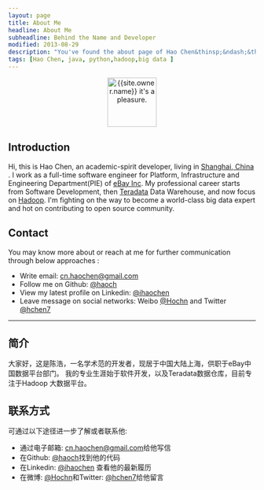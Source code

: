 ```yaml
---
layout: page
title: About Me
headline: About Me
subheadline: Behind the Name and Developer
modified: 2013-08-29
description: "You've found the about page of Hao Chen&thinsp;&ndash;&thinsp;just another boring, tattooed, time traveling, software developer from Shanghai, China."
tags: [Hao Chen, java, python,hadoop,big data ]
---
```


<center>
    <img src="/images/{{site.owner.wechat.qrcode}}" alt="{{site.owner.name}} it's a pleasure."  border="0" itemprop="image" width="100px" height="100px"/>
</center>

Introduction
------------

Hi, this is Hao Chen, an academic-spirit developer, living in [Shanghai, China](https://www.google.com.hk/maps/preview#!q=shanghai&data=!1m4!1m3!1d239802!2d114.168639!3d22.38131!4m12!2m11!1m10!1s0x35b27040b1f53c33%3A0x295129423c364a1!3m8!1m3!1d236113!2d114.168639!3d22.38131!3m2!1i1024!2i768!4f13.1) .
I work as a full-time software engineer for Platform, Infrastructure and Engineering Department(PIE) of [eBay Inc](http://ebayinc.com).
My professional career starts from Software Development, then [Teradata](http://teradata.com) Data Warehouse, and now focus on [Hadoop](http://hadoop.apache.org).
I'm fighting on the way to become a world-class big data expert and hot on contributing to open source community.

Contact
-------
You may know more about or reach at me for further communication through below approaches :

- Write email: [cn.haochen@gmail.com](mailto:cn.haochen@gmail.com)
- Follow me on Github: [@haoch](https://github.com/haoch)
- View my latest profile on Linkedin: [@ihaochen](http://linkedin.com/in/ihaochen)
- Leave message on social networks: Weibo [@Hochn](http://weibo.com/haochencn) and Twitter [@hchen7](http://twitter.com/hchen7)

--------


简介
----
大家好，这是陈浩，一名学术范的开发者，现居于中国大陆上海，供职于eBay中国数据平台部门。
我的专业生涯始于软件开发，以及Teradata数据仓库，目前专注于Hadoop 大数据平台。

联系方式
--------
可通过以下途径进一步了解或者联系他:

- 通过电子邮箱: [cn.haochen@gmail.com](mailto:cn.haochen@gmail.com)给他写信
- 在Github: [@haoch](https://github.com/haoch)找到他的代码
- 在Linkedin: [@ihaochen](http://linkedin.com/in/ihaochen) 查看他的最新履历
- 在微博: [@Hochn](http://weibo.com/haochencn)和Twitter: [@hchen7](http://twitter.com/hchen7)给他留言
